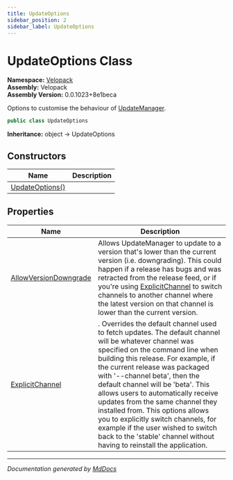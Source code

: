 ```yaml
---
title: UpdateOptions
sidebar_position: 2
sidebar_label: UpdateOptions
---
```

<!--  
  <auto-generated>   
    The contents of this file were generated by a tool.  
    Changes to this file may be list if the file is regenerated  
  </auto-generated>   
-->

# UpdateOptions Class

**Namespace:** [Velopack](../index.md)  
**Assembly:** Velopack  
**Assembly Version:** 0.0.1023+8e1beca

Options to customise the behaviour of [UpdateManager](../UpdateManager/index.md).

```csharp
public class UpdateOptions
```

**Inheritance:** object → UpdateOptions

## Constructors

| Name                                     | Description |
| ---------------------------------------- | ----------- |
| [UpdateOptions()](constructors/index.md) |             |

## Properties

| Name                                                         | Description                                                                                                                                                                                                                                                                                                                                                                                                                                                                                                                                                                                                                |
| ------------------------------------------------------------ | -------------------------------------------------------------------------------------------------------------------------------------------------------------------------------------------------------------------------------------------------------------------------------------------------------------------------------------------------------------------------------------------------------------------------------------------------------------------------------------------------------------------------------------------------------------------------------------------------------------------------- |
| [AllowVersionDowngrade](properties/AllowVersionDowngrade.md) | Allows UpdateManager to update to a version that's lower than the current version (i.e. downgrading). This could happen if a release has bugs and was retracted from the release feed, or if you're using [ExplicitChannel](properties/ExplicitChannel.md) to switch channels to another channel where the latest version on that  channel is lower than the current version.                                                                                                                                                                                                                                              |
| [ExplicitChannel](properties/ExplicitChannel.md)             | . Overrides the default channel used to fetch updates.              The default channel will be whatever channel was specified on the command line when building this release.              For example, if the current release was packaged with '\-\-channel beta', then the default channel will be 'beta'.             This allows users to automatically receive updates from the same channel they installed from. This options             allows you to explicitly switch channels, for example if the user wished to switch back to the 'stable' channel             without having to reinstall the application. |

___

*Documentation generated by [MdDocs](https://github.com/ap0llo/mddocs)*
